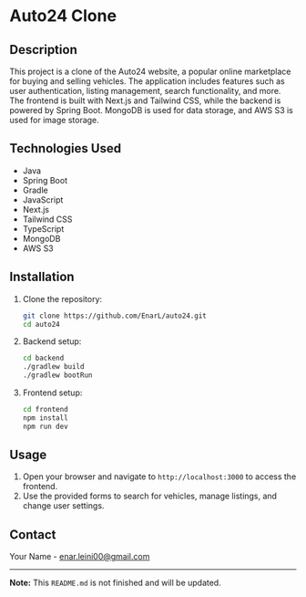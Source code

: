 # Auto24 Clone

## Description

This project is a clone of the Auto24 website, a popular online marketplace for buying and selling vehicles. The application includes features such as user authentication, listing management, search functionality, and more. The frontend is built with Next.js and Tailwind CSS, while the backend is powered by Spring Boot. MongoDB is used for data storage, and AWS S3 is used for image storage.

## Technologies Used

- Java
- Spring Boot
- Gradle
- JavaScript
- Next.js
- Tailwind CSS
- TypeScript
- MongoDB
- AWS S3

## Installation

1. Clone the repository:
    ```bash
    git clone https://github.com/EnarL/auto24.git
    cd auto24
    ```

2. Backend setup:
    ```bash
    cd backend
    ./gradlew build
    ./gradlew bootRun
    ```

3. Frontend setup:
    ```bash
    cd frontend
    npm install
    npm run dev
    ```

## Usage

1. Open your browser and navigate to `http://localhost:3000` to access the frontend.
2. Use the provided forms to search for vehicles, manage listings, and change user settings.


## Contact

Your Name - [enar.leini00@gmail.com](mailto:enar.leini00@gmail.com)

---

**Note:** This `README.md` is not finished and will be updated.
